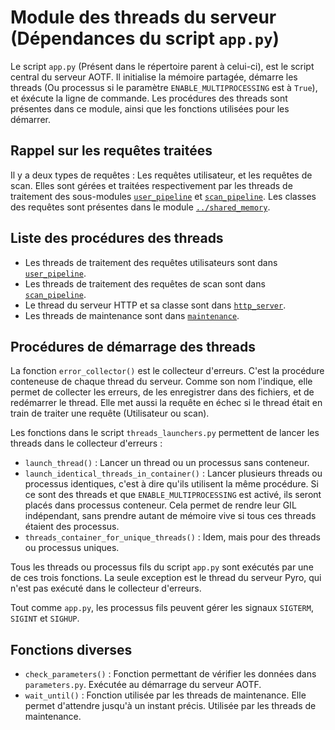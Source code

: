 # Module des threads du serveur (Dépendances du script `app.py`)

Le script `app.py` (Présent dans le répertoire parent à celui-ci), est le script central du serveur AOTF.
Il initialise la mémoire partagée, démarre les threads (Ou processus si le paramètre `ENABLE_MULTIPROCESSING` est à `True`), et éxécute la ligne de commande.
Les procédures des threads sont présentes dans ce module, ainsi que les fonctions utilisées pour les démarrer.


## Rappel sur les requêtes traitées

Il y a deux types de requêtes : Les requêtes utilisateur, et les requêtes de scan. Elles sont gérées et traitées respectivement par les threads de traitement des sous-modules [`user_pipeline`](user_pipeline) et [`scan_pipeline`](scan_pipeline). Les classes des requêtes sont présentes dans le module [`../shared_memory`](../shared_memory).


## Liste des procédures des threads

- Les threads de traitement des requêtes utilisateurs sont dans [`user_pipeline`](user_pipeline).
- Les threads de traitement des requêtes de scan sont dans [`scan_pipeline`](scan_pipeline).
- Le thread du serveur HTTP et sa classe sont dans [`http_server`](http_server).
- Les threads de maintenance sont dans [`maintenance`](maintenance).


## Procédures de démarrage des threads

La fonction `error_collector()` est le collecteur d'erreurs. C'est la procédure conteneuse de chaque thread du serveur. Comme son nom l'indique, elle permet de collecter les erreurs, de les enregistrer dans des fichiers, et de redémarrer le thread. Elle met aussi la requête en échec si le thread était en train de traiter une requête (Utilisateur ou scan).

Les fonctions dans le script `threads_launchers.py` permettent de lancer les threads dans le collecteur d'erreurs :
- `launch_thread()` : Lancer un thread ou un processus sans conteneur.
- `launch_identical_threads_in_container()` : Lancer plusieurs threads ou processus identiques, c'est à dire qu'ils utilisent la même procédure. Si ce sont des threads et que `ENABLE_MULTIPROCESSING` est activé, ils seront placés dans processus conteneur. Cela permet de rendre leur GIL indépendant, sans prendre autant de mémoire vive si tous ces threads étaient des processus.
- `threads_container_for_unique_threads()` : Idem, mais pour des threads ou processus uniques.

Tous les threads ou processus fils du script `app.py` sont exécutés par une de ces trois fonctions. La seule exception est le thread du serveur Pyro, qui n'est pas exécuté dans le collecteur d'erreurs.

Tout comme `app.py`, les processus fils peuvent gérer les signaux `SIGTERM`, `SIGINT` et `SIGHUP`.


## Fonctions diverses

- `check_parameters()` : Fonction permettant de vérifier les données dans `parameters.py`. Exécutée au démarrage du serveur AOTF.
- `wait_until()` : Fonction utilisée par les threads de maintenance. Elle permet d'attendre jusqu'à un instant précis. Utilisée par les threads de maintenance.
